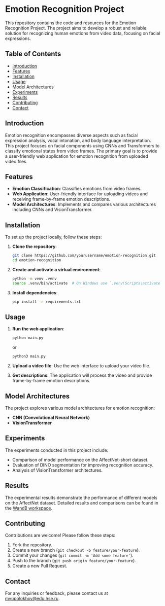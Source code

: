 # Emotion Recognition Project

This repository contains the code and resources for the Emotion Recognition Project. The project aims to develop a robust and reliable solution for recognizing human emotions from video data, focusing on facial expressions.

## Table of Contents

- [Introduction](#introduction)
- [Features](#features)
- [Installation](#installation)
- [Usage](#usage)
- [Model Architectures](#model-architectures)
- [Experiments](#experiments)
- [Results](#results)
- [Contributing](#contributing)
- [Contact](#contact)

## Introduction

Emotion recognition encompasses diverse aspects such as facial expression analysis, vocal intonation, and body language interpretation. This project focuses on facial components using CNNs and Transformers to classify emotional states from video frames. The primary goal is to provide a user-friendly web application for emotion recognition from uploaded video files.

## Features

- **Emotion Classification**: Classifies emotions from video frames.
- **Web Application**: User-friendly interface for uploading videos and receiving frame-by-frame emotion descriptions.
- **Model Architectures**: Implements and compares various architectures including CNNs and VisionTransformer.

## Installation

To set up the project locally, follow these steps:

1. **Clone the repository**:
    ```bash
    git clone https://github.com/yourusername/emotion-recognition.git
    cd emotion-recognition
    ```

2. **Create and activate a virtual environment**:
    ```bash
    python -m venv .venv
    source .venv/bin/activate  # On Windows use `.venv\Scripts\activate`
    ```

3. **Install dependencies**:
    ```bash
    pip install -r requirements.txt
    ```

## Usage

1. **Run the web application**:
    ```bash
    python main.py
    ```
    or
    ```bash
    python3 main.py
    ```

3. **Upload a video file**: Use the web interface to upload your video file.

4. **Get descriptions**: The application will process the video and provide frame-by-frame emotion descriptions.

## Model Architectures

The project explores various model architectures for emotion recognition:

- **CNN (Convolutional Neural Network)**
- **VisionTransformer**

## Experiments

The experiments conducted in this project include:

- Comparison of model performance on the AffectNet-short dataset.
- Evaluation of DINO segmentation for improving recognition accuracy.
- Analysis of VisionTransformer architectures.

## Results

The experimental results demonstrate the performance of different models on the AffectNet dataset. Detailed results and comparisons can be found in the [WandB workspace](https://wandb.ai/mark-polokhov/EmRec/workspace?nw=nwusermarkizzz).

## Contributing

Contributions are welcome! Please follow these steps:

1. Fork the repository.
2. Create a new branch (`git checkout -b feature/your-feature`).
3. Commit your changes (`git commit -m 'Add some feature'`).
4. Push to the branch (`git push origin feature/your-feature`).
5. Create a new Pull Request.

## Contact

For any inquiries or feedback, please contact us at [myupolokhov@edu.hse.ru](mailto:myupolokhov@edu.hse.ru).

